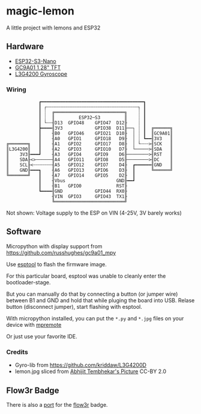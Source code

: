 # magic-lemon
A little project with lemons and ESP32

## Hardware
 - [ESP32-S3-Nano](https://www.waveshare.com/wiki/ESP32-S3-Nano)
 - [GC9A01 1,28" TFT](docs/1_28inchTFT_datasheet.pdf)
 - [L3G4200 Gyroscope](docs/RBS11102-L3G4200_AN3393.pdf)

### Wiring
```
            ┏━━━━━━━━━━━━━━━━━━━━━━━━━━━━━━━━━━━━━━┓
            ┃ ┌┄┄┄┄┄┄┄┄┄┄┄┄┄┄┄┄┄┄┄┄┄┄┄┄┄┄┄┄┄┄┄┄┄┄┐ ┃
            ┃ ┊  ╔══════════════════════════╗    ┊ ┃
            ┃ ┊  ║         ESP32─S3         ║    ┊ ┃
            ┃ └┄┄╢D13  GPIO48    GPIO47  D12╟    ┊ ┃
            ┣━━━━╢3V3            GPIO38  D11╟──┐ ┊ ┃  ╔══════╗
            ┃    ╢B0   GPIO46    GPIO21  D10╟  │ ┊ ┃  ║GC9A01║
            ┃    ╢A0   GPIO1     GPIO18   D9╟  │ ┊ ┗━━╢3V3   ║
╔═══════╗   ┃    ╢A1   GPIO2     GPIO17   D8╟  │ └┄┄┄>╢SCK   ║
║L3G4200║   ┃    ╢A2   GPIO3     GPIO10   D7╟  └─────>╢SDA   ║
║    3V3╟━━━┛    ╢A3   GPIO4     GPIO9    D6╟────────>╢RST   ║
║    SDA╟<>──────╢A4   GPIO11    GPIO8    D5╟────────>╢DC    ║
║    SCL╟<┄┄┄┄┄┄┄╢A5   GPIO12    GPIO7    D4╟  ┏━━━━━━╢GND   ║
║    GND╟━━━┓    ╢A6   GPIO13    GPIO6    D3╟  ┃      ╚══════╝
╚═══════╝   ┃    ╢A7   GPIO14    GPIO5    D2╟  ┃
            ┃    ╢Vbus                   GND╟━━┛
            ┃    ╢B1   GPIO0             RST╟
            ┗━━━━╢GND            GPIO44  RX0╟
                 ╢VIN  GPIO3     GPIO43  TX1╟
                 ╚══════════════════════════╝
```
Not shown: Voltage supply to the ESP on VIN (4-25V, 3V barely works)


## Software
Micropython with display support from https://github.com/russhughes/gc9a01_mpy

Use [esptool](https://github.com/espressif/esptool) to flash the firmware image.

For this particular board, esptool was unable to cleanly enter the bootloader-stage.

But you can manually do that by connecting a button (or jumper wire) between B1 and GND and hold that while pluging the board into USB. Relase button (disconnect jumper), start flashing with esptool.

With micropython installed, you can put the `*.py` and `*.jpg` files on your device with [mpremote](https://docs.micropython.org/en/latest/reference/mpremote.html)

Or just use your favorite IDE.


### Credits
 - Gyro-lib from https://github.com/kriddaw/L3G4200D
 - lemon.jpg sliced from [Abhijit Tembhekar's Picture](https://commons.wikimedia.org/wiki/File:Lemons_on_white.jpg) CC-BY 2.0


## Flow3r Badge

There is also a [port](https://git.flow3r.garden/InK350/l3mon) for the [flow3r](https://flow3r.garden/) badge.
